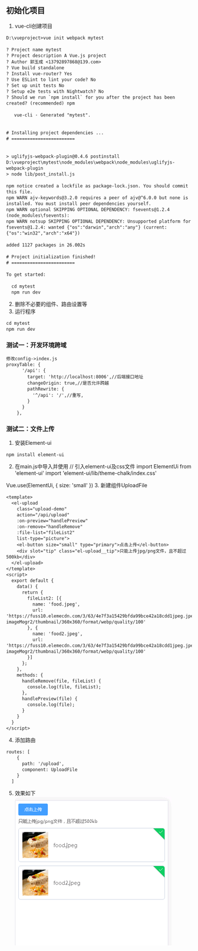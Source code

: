 ## 初始化项目
  1. vue-cli创建项目
  ```
  D:\vueproject>vue init webpack mytest

  ? Project name mytest
  ? Project description A Vue.js project
  ? Author 郭玉成 <13792897868@139.com>
  ? Vue build standalone
  ? Install vue-router? Yes
  ? Use ESLint to lint your code? No
  ? Set up unit tests No
  ? Setup e2e tests with Nightwatch? No
  ? Should we run `npm install` for you after the project has been created? (recommended) npm

     vue-cli · Generated "mytest".


  # Installing project dependencies ...
  # ========================


  > uglifyjs-webpack-plugin@0.4.6 postinstall D:\vueproject\mytest\node_modules\webpack\node_modules\uglifyjs-webpack-plugin
  > node lib/post_install.js

  npm notice created a lockfile as package-lock.json. You should commit this file.
  npm WARN ajv-keywords@3.2.0 requires a peer of ajv@^6.0.0 but none is installed. You must install peer dependencies yourself.
  npm WARN optional SKIPPING OPTIONAL DEPENDENCY: fsevents@1.2.4 (node_modules\fsevents):
  npm WARN notsup SKIPPING OPTIONAL DEPENDENCY: Unsupported platform for fsevents@1.2.4: wanted {"os":"darwin","arch":"any"} (current: {"os":"win32","arch":"x64"})

  added 1127 packages in 26.002s

  # Project initialization finished!
  # ========================

  To get started:

    cd mytest
    npm run dev
```
  2. 删除不必要的组件、路由设置等
  3. 运行程序
  ```
  cd mytest
  npm run dev
  ```
### 测试一：开发环境跨域
  ```
  修改config->index.js
  proxyTable: {
        '/api': {
          target: 'http://localhost:8006',//后端接口地址
          changeOrigin: true,//是否允许跨越
          pathRewrite: {
            '^/api': '/',//重写,
          }
        }
      },
  ```
### 测试二：文件上传
  1. 安装Element-ui
  ```
  npm install element-ui
  ```
  2. 在main.js中导入并使用
  // 引入element-ui及css文件
  import ElementUi from 'element-ui'
  import 'element-ui/lib/theme-chalk/index.css'

  Vue.use(ElementUi, { size: 'small' })
  3. 新建组件UploadFile
  ```
  <template>
    <el-upload
      class="upload-demo"
      action="/api/upload"
      :on-preview="handlePreview"
      :on-remove="handleRemove"
      :file-list="fileList2"
      list-type="picture">
      <el-button size="small" type="primary">点击上传</el-button>
      <div slot="tip" class="el-upload__tip">只能上传jpg/png文件，且不超过500kb</div>
    </el-upload>
  </template>
  <script>
    export default {
      data() {
        return {
          fileList2: [{
            name: 'food.jpeg',
            url: 'https://fuss10.elemecdn.com/3/63/4e7f3a15429bfda99bce42a18cdd1jpeg.jpeg?imageMogr2/thumbnail/360x360/format/webp/quality/100'
          }, {
            name: 'food2.jpeg',
            url: 'https://fuss10.elemecdn.com/3/63/4e7f3a15429bfda99bce42a18cdd1jpeg.jpeg?imageMogr2/thumbnail/360x360/format/webp/quality/100'
          }]
        };
      },
      methods: {
        handleRemove(file, fileList) {
          console.log(file, fileList);
        },
        handlePreview(file) {
          console.log(file);
        }
      }
    }
  </script>
```
  4. 添加路由
```
routes: [
    {
      path: '/upload',
      component: UploadFile
    }
  ]
```
  5. 效果如下
![avatar](https://github.com/qdbest/vuetest/blob/master/img/%E5%BE%AE%E4%BF%A1%E5%9B%BE%E7%89%87_20181109214256.png?raw=true)
